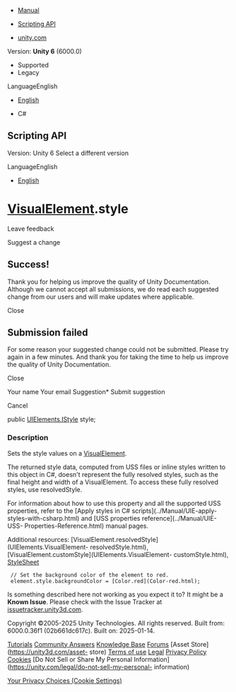 [ ]()

  * [Manual](../Manual/index.html)
  * [Scripting API](../ScriptReference/index.html)

  * [unity.com](https://unity.com/)

Version: **Unity 6** (6000.0)

  * Supported
  * Legacy

LanguageEnglish

  * [English]()

  * C#

[ ](https://docs.unity3d.com)

## Scripting API

Version: Unity 6 Select a different version

LanguageEnglish

  * [English]()

#  [VisualElement](UIElements.VisualElement.html).style

Leave feedback

Suggest a change

## Success!

Thank you for helping us improve the quality of Unity Documentation. Although
we cannot accept all submissions, we do read each suggested change from our
users and will make updates where applicable.

Close

## Submission failed

For some reason your suggested change could not be submitted. Please <a>try
again</a> in a few minutes. And thank you for taking the time to help us
improve the quality of Unity Documentation.

Close

Your name Your email Suggestion* Submit suggestion

Cancel

[ ]()

public [UIElements.IStyle](UIElements.IStyle.html) style;

### Description

Sets the style values on a [VisualElement](UIElements.VisualElement.html).

The returned style data, computed from USS files or inline styles written to
this object in C#, doesn't represent the fully resolved styles, such as the
final height and width of a VisualElement. To access these fully resolved
styles, use resolvedStyle.  
  
For information about how to use this property and all the supported USS
properties, refer to the [Apply styles in C# scripts](../Manual/UIE-apply-
styles-with-csharp.html) and [USS properties reference](../Manual/UIE-USS-
Properties-Reference.html) manual pages.  
  
Additional resources: [VisualElement.resolvedStyle](UIElements.VisualElement-
resolvedStyle.html), [VisualElement.customStyle](UIElements.VisualElement-
customStyle.html), [StyleSheet](UIElements.StyleSheet.html)  
  

    
    
     // Set the background color of the element to red.
     element.style.backgroundColor = [Color.red](Color-red.html);
    

Is something described here not working as you expect it to? It might be a
**Known Issue**. Please check with the Issue Tracker at
[issuetracker.unity3d.com](https://issuetracker.unity3d.com).

Copyright ©2005-2025 Unity Technologies. All rights reserved. Built from:
6000.0.36f1 (02b661dc617c). Built on: 2025-01-14.

[Tutorials](https://unity3d.com/learn) [Community
Answers](https://answers.unity3d.com) [Knowledge
Base](https://support.unity3d.com/hc/en-us)
[Forums](https://forum.unity3d.com) [Asset Store](https://unity3d.com/asset-
store) [Terms of use](https://docs.unity3d.com/Manual/TermsOfUse.html)
[Legal](https://unity.com/legal) [Privacy
Policy](https://unity.com/legal/privacy-policy)
[Cookies](https://unity.com/legal/cookie-policy) [Do Not Sell or Share My
Personal Information](https://unity.com/legal/do-not-sell-my-personal-
information)

[Your Privacy Choices (Cookie Settings)](javascript:void\(0\);)

